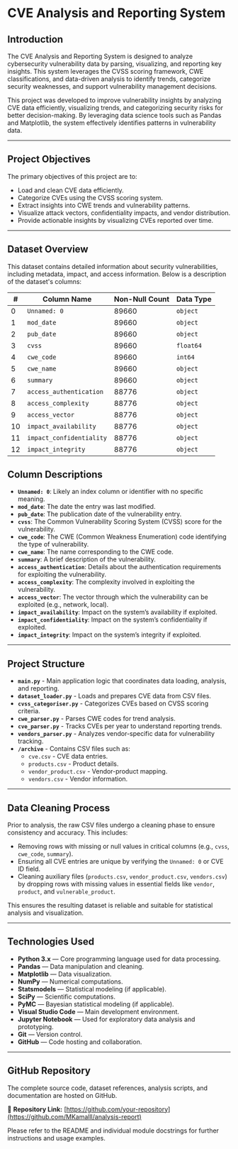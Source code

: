 # **CVE Analysis and Reporting System**

## **Introduction**
The CVE Analysis and Reporting System is designed to analyze cybersecurity vulnerability data by parsing, visualizing, and reporting key insights. This system leverages the CVSS scoring framework, CWE classifications, and data-driven analysis to identify trends, categorize security weaknesses, and support vulnerability management decisions.

This project was developed to improve vulnerability insights by analyzing CVE data efficiently, visualizing trends, and categorizing security risks for better decision-making. By leveraging data science tools such as Pandas and Matplotlib, the system effectively identifies patterns in vulnerability data.

---

## **Project Objectives**
The primary objectives of this project are to:
- Load and clean CVE data efficiently.
- Categorize CVEs using the CVSS scoring system.
- Extract insights into CWE trends and vulnerability patterns.
- Visualize attack vectors, confidentiality impacts, and vendor distribution.
- Provide actionable insights by visualizing CVEs reported over time.

---

## **Dataset Overview**

This dataset contains detailed information about security vulnerabilities, including metadata, impact, and access information. Below is a description of the dataset's columns:

| #  | Column Name             | Non-Null Count | Data Type |
|----|-------------------------|-----------------|------------|
| 0  | `Unnamed: 0`             | 89660           | `object`    |
| 1  | `mod_date`               | 89660           | `object`    |
| 2  | `pub_date`               | 89660           | `object`    |
| 3  | `cvss`                   | 89660           | `float64`   |
| 4  | `cwe_code`               | 89660           | `int64`     |
| 5  | `cwe_name`               | 89660           | `object`    |
| 6  | `summary`                | 89660           | `object`    |
| 7  | `access_authentication`  | 88776           | `object`    |
| 8  | `access_complexity`      | 88776           | `object`    |
| 9  | `access_vector`          | 88776           | `object`    |
| 10 | `impact_availability`    | 88776           | `object`    |
| 11 | `impact_confidentiality` | 88776           | `object`    |
| 12 | `impact_integrity`       | 88776           | `object`    |

## Column Descriptions
- **`Unnamed: 0`**: Likely an index column or identifier with no specific meaning.
- **`mod_date`**: The date the entry was last modified.
- **`pub_date`**: The publication date of the vulnerability entry.
- **`cvss`**: The Common Vulnerability Scoring System (CVSS) score for the vulnerability.
- **`cwe_code`**: The CWE (Common Weakness Enumeration) code identifying the type of vulnerability.
- **`cwe_name`**: The name corresponding to the CWE code.
- **`summary`**: A brief description of the vulnerability.
- **`access_authentication`**: Details about the authentication requirements for exploiting the vulnerability.
- **`access_complexity`**: The complexity involved in exploiting the vulnerability.
- **`access_vector`**: The vector through which the vulnerability can be exploited (e.g., network, local).
- **`impact_availability`**: Impact on the system’s availability if exploited.
- **`impact_confidentiality`**: Impact on the system’s confidentiality if exploited.
- **`impact_integrity`**: Impact on the system’s integrity if exploited.

---

## **Project Structure**

- **`main.py`** - Main application logic that coordinates data loading, analysis, and reporting.
- **`dataset_loader.py`** - Loads and prepares CVE data from CSV files.
- **`cvss_categoriser.py`** - Categorizes CVEs based on CVSS scoring criteria.
- **`cwe_parser.py`** - Parses CWE codes for trend analysis.
- **`cve_parser.py`** - Tracks CVEs per year to understand reporting trends.
- **`vendors_parser.py`** - Analyzes vendor-specific data for vulnerability tracking.
- **`/archive`** - Contains CSV files such as:
  - `cve.csv` - CVE data entries.
  - `products.csv` - Product details.
  - `vendor_product.csv` - Vendor-product mapping.
  - `vendors.csv` - Vendor information.

---

## **Data Cleaning Process**

Prior to analysis, the raw CSV files undergo a cleaning phase to ensure consistency and accuracy. This includes:
- Removing rows with missing or null values in critical columns (e.g., `cvss`, `cwe_code`, `summary`).
- Ensuring all CVE entries are unique by verifying the `Unnamed: 0` or CVE ID field.
- Cleaning auxiliary files (`products.csv`, `vendor_product.csv`, `vendors.csv`) by dropping rows with missing values in essential fields like `vendor`, `product`, and `vulnerable_product`.

This ensures the resulting dataset is reliable and suitable for statistical analysis and visualization.

---

## **Technologies Used**

- **Python 3.x** — Core programming language used for data processing.
- **Pandas** — Data manipulation and cleaning.
- **Matplotlib** — Data visualization.
- **NumPy** — Numerical computations.
- **Statsmodels** — Statistical modeling (if applicable).
- **SciPy** — Scientific computations.
- **PyMC** — Bayesian statistical modeling (if applicable).
- **Visual Studio Code** — Main development environment.
- **Jupyter Notebook** — Used for exploratory data analysis and prototyping.
- **Git** — Version control.
- **GitHub** — Code hosting and collaboration.

---

## **GitHub Repository**

The complete source code, dataset references, analysis scripts, and documentation are hosted on GitHub.

🔗 **Repository Link:** [https://github.com/your-repository](https://github.com/MKamalll/analysis-report)

Please refer to the README and individual module docstrings for further instructions and usage examples.
